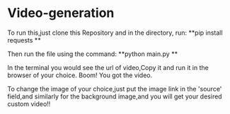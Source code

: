# Video-generation

To run this,just clone this Repository and in the directory, run:
**pip install requests
**

Then run the file using the command:
**python main.py
**

In the terminal you would see the url of video,Copy it and run it in the browser of your choice.
Boom! You got the video.

To change the image of your choice,just put the image link in the 'source' field,and similarly for the background image,and you will get your desired custom video!!
